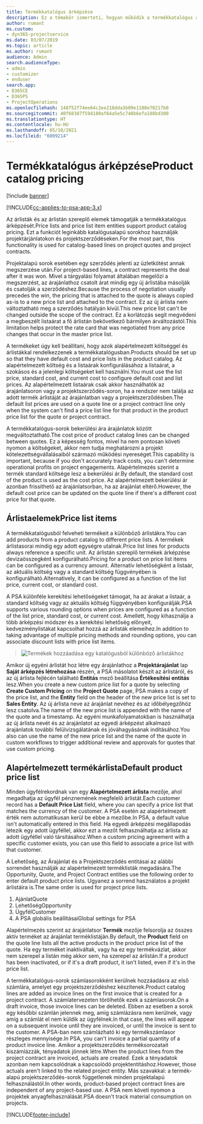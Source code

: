 ```yaml
---
title: Termékkatalógus árképzése
description: Ez a témakör ismerteti, hogyan működik a termékkatalógus árképzése a Dynamics 365 Project Service Automation (PSA) szolgáltatásban.
author: rumant
ms.custom:
- dyn365-projectservice
ms.date: 03/07/2019
ms.topic: article
ms.author: rumant
audience: Admin
search.audienceType:
- admin
- customizer
- enduser
search.app:
- D365CE
- D365PS
- ProjectOperations
ms.openlocfilehash: 148f52f74ee64c2ee218dda3b09e1188e70217b0
ms.sourcegitcommit: 40f68387f594180af64a5e5c748b6efa188bd300
ms.translationtype: HT
ms.contentlocale: hu-HU
ms.lasthandoff: 05/10/2021
ms.locfileid: "6009214"
---
```

# <a name="product-catalog-pricing"></a><span data-ttu-id="090df-103">Termékkatalógus árképzése</span><span class="sxs-lookup"><span data-stu-id="090df-103">Product catalog pricing</span></span> 

[!include [banner](../includes/psa-now-project-operations.md)]

[!INCLUDE[cc-applies-to-psa-app-3.x](../includes/cc-applies-to-psa-app-3x.md)]


<span data-ttu-id="090df-104">Az árlisták és az árlistán szereplő elemek támogatják a termékkatalógus árképzését.</span><span class="sxs-lookup"><span data-stu-id="090df-104">Price lists and price list item entities support product catalog pricing.</span></span> <span data-ttu-id="090df-105">Ezt a funkciót leginkább katalógusalapú sorokhoz használják projektárjánlatokon és projektszerződéseken.</span><span class="sxs-lookup"><span data-stu-id="090df-105">For the most part, this functionality is used for catalog-based lines on project quotes and project contracts.</span></span>

<span data-ttu-id="090df-106">Projektalapú sorok esetében egy szerződés jelenti az üzletkötést annak megszerzése után.</span><span class="sxs-lookup"><span data-stu-id="090df-106">For project-based lines, a contract represents the deal after it was won.</span></span> <span data-ttu-id="090df-107">Mivel a tárgyalási folyamat általában megelőzi a megszerzést, az árajánlathoz csatolt árat mindig egy új árlistába másolják és csatolják a szerződéshez.</span><span class="sxs-lookup"><span data-stu-id="090df-107">Because the process of negotiation usually precedes the win, the pricing that is attached to the quote is always copied as-is to a new price list and attached to the contract.</span></span> <span data-ttu-id="090df-108">Ez az új árlista nem változtatható meg a szerződés hatályán kívül.</span><span class="sxs-lookup"><span data-stu-id="090df-108">This new price list can't be changed outside the scope of the contract.</span></span> <span data-ttu-id="090df-109">Ez a korlátozás segít megvédeni a megbeszélt listaárat a fő árlistán bekövetkező bármilyen árváltozástól.</span><span class="sxs-lookup"><span data-stu-id="090df-109">This limitation helps protect the rate card that was negotiated from any price changes that occur in the master price list.</span></span>

<span data-ttu-id="090df-110">A termékeket úgy kell beállítani, hogy azok alapértelmezett költséggel és árlistákkal rendelkezzenek a termékkatalógusban.</span><span class="sxs-lookup"><span data-stu-id="090df-110">Products should be set up so that they have default cost and price lists in the product catalog.</span></span> <span data-ttu-id="090df-111">Az alapértelmezett költség és a listaárak konfigurálásához a listaárat, a szokásos és a jelenlegi költségeket kell használni.</span><span class="sxs-lookup"><span data-stu-id="090df-111">You must use the list price, standard cost, and current cost to configure default cost and list prices.</span></span> <span data-ttu-id="090df-112">Az alapértelmezett listaárak csak akkor használhatók az árajánlatsoron vagy a projektszerződés-soron, ha a rendszer nem találja az adott termék árlistáját az árajánlatban vagy a projektszerződésben.</span><span class="sxs-lookup"><span data-stu-id="090df-112">The default list prices are used on a quote line or a project contract line only when the system can't find a price list line for that product in the product price list for the quote or project contract.</span></span>

<span data-ttu-id="090df-113">A termékkatalógus-sorok bekerülési ára árajánlatok között megváltoztatható.</span><span class="sxs-lookup"><span data-stu-id="090df-113">The cost price of product catalog lines can be changed between quotes.</span></span> <span data-ttu-id="090df-114">Ez a képesség fontos, mivel ha nem pontosan követi nyomon a költségeket, akkor nem tudja meghatározni a projekt kötelezettségvállalásaiból származó működési nyereséget.</span><span class="sxs-lookup"><span data-stu-id="090df-114">This capability is important, because if you don't accurately track costs, you can't determine operational profits on project engagements.</span></span> <span data-ttu-id="090df-115">Alapértelmezés szerint a termék standard költsége lesz a bekerülési ár.</span><span class="sxs-lookup"><span data-stu-id="090df-115">By default, the standard cost of the product is used as the cost price.</span></span> <span data-ttu-id="090df-116">Az alapértelmezett bekerülési ár azonban frissíthető az árajánlatsorban, ha az árajánlat eltérő.</span><span class="sxs-lookup"><span data-stu-id="090df-116">However, the default cost price can be updated on the quote line if there's a different cost price for that quote.</span></span>

## <a name="price-list-items"></a><span data-ttu-id="090df-117">Árlistaelemek</span><span class="sxs-lookup"><span data-stu-id="090df-117">Price list items</span></span>

<span data-ttu-id="090df-118">A termékkatalógusból felveheti termékeit a különböző árlistákra.</span><span class="sxs-lookup"><span data-stu-id="090df-118">You can add products from a product catalog to different price lists.</span></span> <span data-ttu-id="090df-119">A termékek árlistasorai mindig egy adott egységre utalnak.</span><span class="sxs-lookup"><span data-stu-id="090df-119">Price list lines for products always reference a specific unit.</span></span> <span data-ttu-id="090df-120">Az árlistán szereplő termékek árképzése devizaösszegként konfigurálható.</span><span class="sxs-lookup"><span data-stu-id="090df-120">Pricing for a product on price list items can be configured as a currency amount.</span></span> <span data-ttu-id="090df-121">Alternatív lehetőségként a listaár, az aktuális költség vagy a standard költség függvényében is konfigurálható.</span><span class="sxs-lookup"><span data-stu-id="090df-121">Alternatively, it can be configured as a function of the list price, current cost, or standard cost.</span></span>

<span data-ttu-id="090df-122">A PSA különféle kerekítési lehetőségeket támogat, ha az árakat a listaár, a standard költség vagy az aktuális költség függvényében konfigurálják.</span><span class="sxs-lookup"><span data-stu-id="090df-122">PSA supports various rounding options when prices are configured as a function of the list price, standard cost, or current cost.</span></span> <span data-ttu-id="090df-123">Amellett, hogy kihasználja a több árképzési módszer és a kerekítési lehetőség előnyeit, kedvezménylistákat kapcsolhat hozzá az árlisták elemeihez.</span><span class="sxs-lookup"><span data-stu-id="090df-123">In addition to taking advantage of multiple pricing methods and rounding options, you can associate discount lists with price list items.</span></span> 

> ![Termékek hozzáadása egy katalógusból különböző árlistákhoz](media/basic-guide-16.png)

<span data-ttu-id="090df-125">Amikor új egyéni árlistát hoz létre egy árajánlathoz a **Projektárajánlat** lap **Saját árképzés létrehozása** részén, a PSA másolatot készít az árlistáról, és az új árlista fejlécén található **Entitás** mező beállítása **Értékesítési entitás** lesz.</span><span class="sxs-lookup"><span data-stu-id="090df-125">When you create a new custom price list for a quote by selecting **Create Custom Pricing** on the **Project Quote** page, PSA makes a copy of the price list, and the **Entity** field on the header of the new price list is set to **Sales Entity**.</span></span> <span data-ttu-id="090df-126">Az új árlista neve az árajánlat nevéhez és az időbélyegzőhöz lesz csatolva.</span><span class="sxs-lookup"><span data-stu-id="090df-126">The name of the new price list is appended with the name of the quote and a timestamp.</span></span> <span data-ttu-id="090df-127">Az egyéni munkafolyamatokban is használhatja az új árlista nevét és az árajánlatot az egyedi árképzést alkalmazó árajánlatok további felülvizsgálatának és jóváhagyásának indításához.</span><span class="sxs-lookup"><span data-stu-id="090df-127">You also can use the name of the new price list and the name of the quote in custom workflows to trigger additional review and approvals for quotes that use custom pricing.</span></span>

 
## <a name="default-product-price-list"></a><span data-ttu-id="090df-128">Alapértelmezett termékárlista</span><span class="sxs-lookup"><span data-stu-id="090df-128">Default product price list</span></span>
<span data-ttu-id="090df-129">Minden ügyfélrekordnak van egy **Alapértelmezett árlista** mezője, ahol megadhatja az ügyfél pénznemének megfelelő árlistát.</span><span class="sxs-lookup"><span data-stu-id="090df-129">Each customer record has a **Default Price List** field, where you can specify a price list that matches the currency of the customer.</span></span> <span data-ttu-id="090df-130">A PSA esetén az alapértelmezett érték nem automatikusan kerül be ebbe a mezőbe.</span><span class="sxs-lookup"><span data-stu-id="090df-130">In PSA, a default value isn't automatically entered in this field.</span></span> <span data-ttu-id="090df-131">Ha egyedi árképzési megállapodás létezik egy adott ügyféllel, akkor ezt a mezőt felhasználhatja az árlista az adott ügyféllel való társításához.</span><span class="sxs-lookup"><span data-stu-id="090df-131">When a custom pricing agreement with a specific customer exists, you can use this field to associate a price list with that customer.</span></span>

<span data-ttu-id="090df-132">A Lehetőség, az Árajánlat és a Projektszerződés entitásai az alábbi sorrendet használják az alapértelmezett terméklisták megadására.</span><span class="sxs-lookup"><span data-stu-id="090df-132">The Opportunity, Quote, and Project Contract entities use the following order to enter default product price lists.</span></span> <span data-ttu-id="090df-133">Ugyanez a sorrend használatos a projekt árlistáira is.</span><span class="sxs-lookup"><span data-stu-id="090df-133">The same order is used for project price lists.</span></span>

1.  <span data-ttu-id="090df-134">Ajánlat</span><span class="sxs-lookup"><span data-stu-id="090df-134">Quote</span></span>
2.  <span data-ttu-id="090df-135">Lehetőség</span><span class="sxs-lookup"><span data-stu-id="090df-135">Opportunity</span></span>
3.  <span data-ttu-id="090df-136">Ügyfél</span><span class="sxs-lookup"><span data-stu-id="090df-136">Customer</span></span>
4.  <span data-ttu-id="090df-137">A PSA globális beállításai</span><span class="sxs-lookup"><span data-stu-id="090df-137">Global settings for PSA</span></span>

<span data-ttu-id="090df-138">Alapértelmezés szerint az árajánlatsor **Termék** mezője felsorolja az összes aktív terméket az árajánlat terméklistáján.</span><span class="sxs-lookup"><span data-stu-id="090df-138">By default, the **Product** field on the quote line lists all the active products in the product price list of the quote.</span></span> <span data-ttu-id="090df-139">Ha egy terméket inaktiváltak, vagy ha ez egy termékvázlat, akkor nem szerepel a listán még akkor sem, ha szerepel az árlistán.</span><span class="sxs-lookup"><span data-stu-id="090df-139">If a product has been inactivated, or if it's a draft product, it isn't listed, even if it's in the price list.</span></span> 

<span data-ttu-id="090df-140">A termékkatalógus-sorok számlasorokként kerülnek hozzáadásra az első számlára, amelyet egy projektszerződéshez készítenek.</span><span class="sxs-lookup"><span data-stu-id="090df-140">Product catalog lines are added as invoice lines on the first invoice that is created for a project contract.</span></span> <span data-ttu-id="090df-141">A számlatervezeten törölhetők ezek a számlasorok.</span><span class="sxs-lookup"><span data-stu-id="090df-141">On a draft invoice, those invoice lines can be deleted.</span></span> <span data-ttu-id="090df-142">Ebben az esetben a sorok egy későbbi számlán jelennek meg, amíg számlázásra nem kerülnek, vagy amíg a számlát el nem küldik az ügyfélnek.</span><span class="sxs-lookup"><span data-stu-id="090df-142">In that case, the lines will appear on a subsequent invoice until they are invoiced, or until the invoice is sent to the customer.</span></span> <span data-ttu-id="090df-143">A PSA-ban nem számlázható ki egy termékszámlasor részleges mennyisége.</span><span class="sxs-lookup"><span data-stu-id="090df-143">In PSA, you can't invoice a partial quantity of a product invoice line.</span></span> <span data-ttu-id="090df-144">Amikor a projektszerződés terméksorozatait kiszámlázzák, tényadatok jönnek létre.</span><span class="sxs-lookup"><span data-stu-id="090df-144">When the product lines from the project contract are invoiced, actuals are created.</span></span> <span data-ttu-id="090df-145">Ezek a tényadatok azonban nem kapcsolódnak a kapcsolódó projektentitáshoz.</span><span class="sxs-lookup"><span data-stu-id="090df-145">However, those actuals aren't linked to the related project entity.</span></span> <span data-ttu-id="090df-146">Más szavakkal: a termék-alapú projektszerződés-sorok függetlenek minden projektalapú felhasználástól.</span><span class="sxs-lookup"><span data-stu-id="090df-146">In other words, product-based project contract lines are independent of any project-based use.</span></span> <span data-ttu-id="090df-147">A PSA nem követi nyomon a projektek anyagfelhasználását.</span><span class="sxs-lookup"><span data-stu-id="090df-147">PSA doesn't track material consumption on projects.</span></span>


[!INCLUDE[footer-include](../includes/footer-banner.md)]